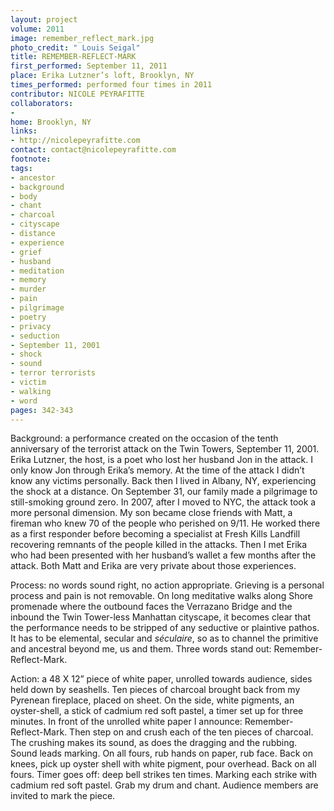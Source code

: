 ```yaml
---
layout: project
volume: 2011
image: remember_reflect_mark.jpg
photo_credit: " Louis Seigal"
title: REMEMBER-REFLECT-MARK
first_performed: September 11, 2011
place: Erika Lutzner’s loft, Brooklyn, NY
times_performed: performed four times in 2011
contributor: NICOLE PEYRAFITTE
collaborators:
-
home: Brooklyn, NY
links:
- http://nicolepeyrafitte.com
contact: contact@nicolepeyrafitte.com
footnote:
tags:
- ancestor
- background
- body
- chant
- charcoal
- cityscape
- distance
- experience
- grief
- husband
- meditation
- memory
- murder
- pain
- pilgrimage
- poetry
- privacy
- seduction
- September 11, 2001
- shock
- sound
- terror terrorists
- victim
- walking
- word
pages: 342-343
---
```


Background: a performance created on the occasion of the tenth anniversary of the terrorist attack on the Twin Towers, September 11, 2001. Erika Lutzner, the host, is a poet who lost her husband Jon in the attack. I only know Jon through Erika’s memory. At the time of the attack I didn’t know any victims personally. Back then I lived in Albany, NY, experiencing the shock at a distance. On September 31, our family made a pilgrimage to still-smoking ground zero. In 2007, after I moved to NYC, the attack took a more personal dimension. My son became close friends with Matt, a fireman who knew 70 of the people who perished on 9/11. He worked there as a first responder before becoming a specialist at Fresh Kills Landfill recovering remnants of the people killed in the attacks. Then I met Erika who had been presented with her husband’s wallet a few months after the attack. Both Matt and Erika are very private about those experiences.

Process: no words sound right, no action appropriate. Grieving is a personal process and pain is not removable. On long meditative walks along Shore promenade where the outbound faces the Verrazano Bridge and the inbound the Twin Tower-less Manhattan cityscape, it becomes clear that the performance needs to be stripped of any seductive or plaintive pathos. It has to be elemental, secular and _séculaire_, so as to channel the primitive and ancestral beyond me, us and them. Three words stand out: Remember-Reflect-Mark. 

Action: a 48 X 12” piece of white paper, unrolled towards audience, sides held down by seashells. Ten pieces of charcoal brought back from my Pyrenean fireplace, placed on sheet. On the side, white pigments, an oyster-shell, a stick of cadmium red soft pastel, a timer set up for three minutes. In front of the unrolled white paper I announce: Remember-Reflect-Mark. Then step on and crush each of the ten pieces of charcoal. The crushing makes its sound, as does the dragging and the rubbing. Sound leads marking. On all fours, rub hands on paper, rub face. Back on knees, pick up oyster shell with white pigment, pour overhead. Back on all fours. Timer goes off: deep bell strikes ten times. Marking each strike with cadmium red soft pastel. Grab my drum and chant. Audience members are invited to mark the piece.
